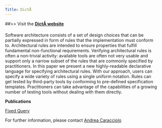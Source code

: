 ```yaml
---
Title: DictÅ
---
```


##>> Visit the **[DictÅ website ](http://scg.unibe.ch/dicto)**

Software architecture consists of a set of design choices that can be partially expressed in form of rules that the implementation must conform to. Architectural rules are intended to ensure properties that fulfill fundamental non-functional requirements. Verifying architectural rules is often a non-trivial activity: available tools are often not very usable and support only a narrow subset of the rules that are commonly specified by practitioners. In this paper we present a new highly-readable declarative language for specifying architectural rules. With our approach, users can specify a wide variety of rules using a single uniform notation. Rules can get tested by third-party tools by conforming to pre-defined specification templates. Practitioners can take advantage of the capabilities of a growing number of testing tools without dealing with them directly.


**Publications**

[Fixed Query](%assets_url%/scgbib/?query=*)

For further information, please contact  [Andrea Caracciolo](%base_url%/staff/Caracciolo)  
